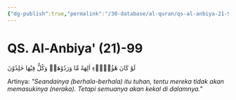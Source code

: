 ```yaml
---
{"dg-publish":true,"permalink":"/30-database/al-quran/qs-al-anbiya-21-99/"}
---
```



# QS. Al-Anbiya' (21)-99
لَوْ كَانَ هٰٓؤُلَاۤءِ اٰلِهَةً مَّا وَرَدُوْهَاۗ وَكُلٌّ فِيْهَا خٰلِدُوْنَ 

Artinya: *"Seandainya (berhala-berhala) itu tuhan, tentu mereka tidak akan memasukinya (neraka). Tetapi semuanya akan kekal di dalamnya."*
